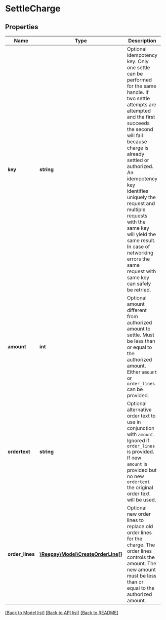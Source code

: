 # SettleCharge

## Properties
Name | Type | Description | Notes
------------ | ------------- | ------------- | -------------
**key** | **string** | Optional idempotency key. Only one settle can be performed for the same handle. If two settle attempts are attempted and the first succeeds the second will fail because charge is already settled or authorized. An idempotency key identifies uniquely the request and multiple requests with the same key will yield the same result. In case of networking errors the same request with same key can safely be retried. | [optional]
**amount** | **int** | Optional amount different from authorized amount to settle. Must be less than or equal to the authorized amount. Either `amount` or `order_lines` can be provided. | [optional]
**ordertext** | **string** | Optional alternative order text to use in conjunction with `amount`. Ignored if `order_lines` is provided. If new `amount` is provided but no new `ordertext` the original order text will be used. | [optional]
**order_lines** | [**\Reepay\Model\CreateOrderLine[]**](CreateOrderLine.md) | Optional new order lines to replace old order lines for the charge. The order lines controls the amount. The new amount must be less than or equal to the authorized amount. | [optional]

[[Back to Model list]](../README.md#documentation-for-models) [[Back to API list]](../README.md#documentation-for-api-endpoints) [[Back to README]](../README.md)


